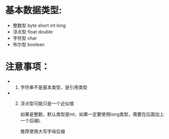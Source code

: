 # 基本数据类型:
- 整数型 	byte short int long
- 浮点型	float double
- 字符型	char
- 布尔型	boolean
# 注意事项：
- 1. 字符串不是基本类型，是引用类型
- 2. 浮点型可能只是一个近似值

     如果是整数，默认类型是int，如果一定要使用long类型，需要在后面加上一个后缀L
     
     推荐使用大写字母后缀